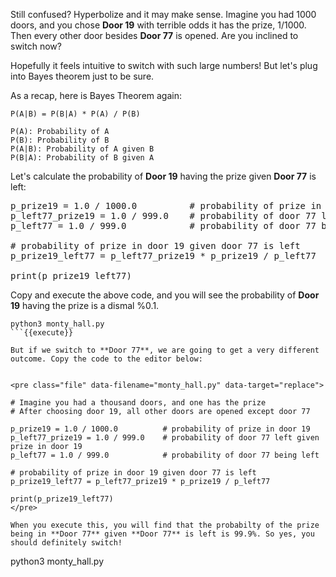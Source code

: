 Still confused? Hyperbolize and it may make sense. Imagine you had 1000 doors, and you chose **Door 19** with terrible odds it has the prize, 1/1000. Then every other door besides **Door 77** is opened. Are you inclined to switch now? 

Hopefully it feels intuitive to switch with such large numbers! But let's plug into Bayes theorem just to be sure. 

As a recap, here is Bayes Theorem again: 

```
P(A|B) = P(B|A) * P(A) / P(B) 

P(A): Probability of A
P(B): Probability of B
P(A|B): Probability of A given B 
P(B|A): Probability of B given A
```

Let's calculate the probability of **Door 19** having the prize given **Door 77** is left: 


<pre class="file" data-filename="monty_hall.py" data-target="replace">
p_prize19 = 1.0 / 1000.0          # probability of prize in door 19
p_left77_prize19 = 1.0 / 999.0    # probability of door 77 left given prize in door 19
p_left77 = 1.0 / 999.0            # probability of door 77 being left

# probability of prize in door 19 given door 77 is left
p_prize19_left77 = p_left77_prize19 * p_prize19 / p_left77

print(p_prize19_left77)
</pre>

Copy and execute the above code, and you will see the probability of **Door 19** having the prize is a dismal %0.1.

```
python3 monty_hall.py
```{{execute}}

But if we switch to **Door 77**, we are going to get a very different outcome. Copy the code to the editor below: 


<pre class="file" data-filename="monty_hall.py" data-target="replace">

# Imagine you had a thousand doors, and one has the prize
# After choosing door 19, all other doors are opened except door 77

p_prize19 = 1.0 / 1000.0          # probability of prize in door 19
p_left77_prize19 = 1.0 / 999.0    # probability of door 77 left given prize in door 19
p_left77 = 1.0 / 999.0            # probability of door 77 being left

# probability of prize in door 19 given door 77 is left
p_prize19_left77 = p_left77_prize19 * p_prize19 / p_left77

print(p_prize19_left77)
</pre>

When you execute this, you will find that the probabilty of the prize being in **Door 77** given **Door 77** is left is 99.9%. So yes, you should definitely switch!

```
python3 monty_hall.py
```{{execute}}

